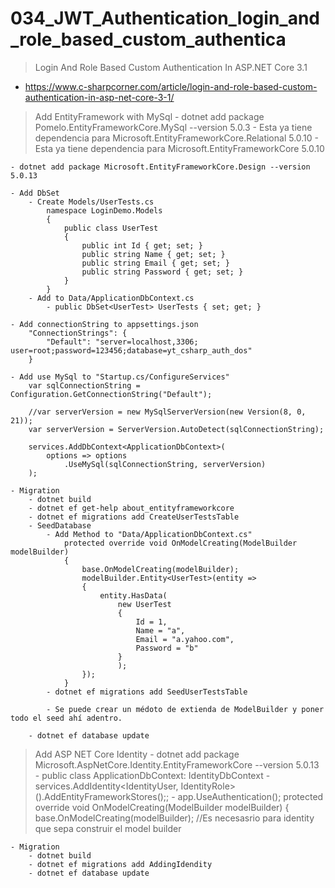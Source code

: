 # 034_JWT_Authentication_login_and_role_based_custom_authentica

> Login And Role Based Custom Authentication In ASP.NET Core 3.1
- https://www.c-sharpcorner.com/article/login-and-role-based-custom-authentication-in-asp-net-core-3-1/

> Add EntityFramework with MySql
	- dotnet add package Pomelo.EntityFrameworkCore.MySql --version 5.0.3
		- Esta ya tiene dependencia para Microsoft.EntityFrameworkCore.Relational 5.0.10
			- Esta ya tiene dependencia para Microsoft.EntityFrameworkCore 5.0.10
			
	- dotnet add package Microsoft.EntityFrameworkCore.Design --version 5.0.13
	
	- Add DbSet
		- Create Models/UserTests.cs
			namespace LoginDemo.Models
			{
				public class UserTest
				{
					public int Id { get; set; }
					public string Name { get; set; }
					public string Email { get; set; }
					public string Password { get; set; }
				}
			}
		- Add to Data/ApplicationDbContext.cs
			- public DbSet<UserTest> UserTests { set; get; }

	- Add connectionString to appsettings.json
		"ConnectionStrings": {
			"Default": "server=localhost,3306; user=root;password=123456;database=yt_csharp_auth_dos"
		}
		
	- Add use MySql to "Startup.cs/ConfigureServices"
		var sqlConnectionString = Configuration.GetConnectionString("Default");
	
		//var serverVersion = new MySqlServerVersion(new Version(8, 0, 21));
		var serverVersion = ServerVersion.AutoDetect(sqlConnectionString);
	
		services.AddDbContext<ApplicationDbContext>(
			options => options
				.UseMySql(sqlConnectionString, serverVersion)
		);
				
	- Migration
		- dotnet build
		- dotnet ef get-help about_entityframeworkcore
		- dotnet ef migrations add CreateUserTestsTable
		- SeedDatabase
			- Add Method to "Data/ApplicationDbContext.cs"
				protected override void OnModelCreating(ModelBuilder modelBuilder)
				{
					base.OnModelCreating(modelBuilder);
					modelBuilder.Entity<UserTest>(entity =>
					{
						entity.HasData(
							new UserTest
							{
								Id = 1,
								Name = "a",
								Email = "a.yahoo.com",
								Password = "b"
							}
							);
					});
				}
			- dotnet ef migrations add SeedUserTestsTable
			
			- Se puede crear un médoto de extienda de ModelBuilder y poner todo el seed ahí adentro.

		- dotnet ef database update
		
> Add ASP NET Core Identity
	- dotnet add package Microsoft.AspNetCore.Identity.EntityFrameworkCore --version 5.0.13
	- public class ApplicationDbContext: IdentityDbContext
	- services.AddIdentity<IdentityUser, IdentityRole>().AddEntityFrameworkStores<ApplicationDbContext>();;
	- app.UseAuthentication();
	protected override void OnModelCreating(ModelBuilder modelBuilder)
        {
            base.OnModelCreating(modelBuilder); //Es necesasrio para identity que sepa construir el model builder 
	
	- Migration
		- dotnet build
		- dotnet ef migrations add AddingIdendity
		- dotnet ef database update